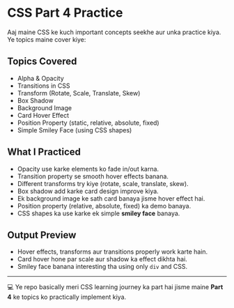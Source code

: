 # CSS Part 4 Practice  

Aaj maine CSS ke kuch important concepts seekhe aur unka practice kiya. Ye topics maine cover kiye:  

## Topics Covered
- Alpha & Opacity  
- Transitions in CSS  
- Transform (Rotate, Scale, Translate, Skew)  
- Box Shadow  
- Background Image  
- Card Hover Effect  
- Position Property (static, relative, absolute, fixed)  
- Simple Smiley Face (using CSS shapes)  

## What I Practiced
- Opacity use karke elements ko fade in/out karna.  
- Transition property se smooth hover effects banana.  
- Different transforms try kiye (rotate, scale, translate, skew).  
- Box shadow add karke card design improve kiya.  
- Ek background image ke sath card banaya jisme hover effect hai.  
- Position property (relative, absolute, fixed) ka demo banaya.  
- CSS shapes ka use karke ek simple **smiley face** banaya.  

## Output Preview
- Hover effects, transforms aur transitions properly work karte hain.  
- Card hover hone par scale aur shadow ka effect dikhta hai.  
- Smiley face banana interesting tha using only `div` and CSS.  

---

💻 Ye repo basically meri CSS learning journey ka part hai jisme maine **Part 4** ke topics ko practically implement kiya.  
